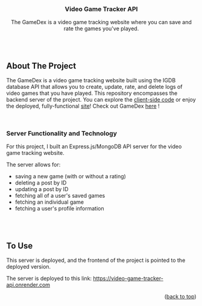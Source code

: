 <a name="readme-top"></a>

<h3 align="center">Video Game Tracker API</h3>


  <p align="center">
    The GameDex is a video game tracking website where you can save and rate the games you've played.
  </p>
</div>

<br>
<br>

## About The Project

The GameDex is a video game tracking website built using the IGDB database API that allows you to create, update, rate, and delete logs of video games that you have played.
This repository encompasses the backend server of the project. You can explore the [client-side code](https://github.com/m-saylor/video-game-tracker-api) or enjoy the deployed, fully-functional [site](https://video-game-tracker-m7cr.vercel.app/)!
Check out GameDex [here](https://video-game-tracker-m7cr.vercel.app/) !

<br>

### Server Functionality and Technology

<p>
  For this project, I built an Express.js/MongoDB API server for the video game tracking website.</p>
  <p>The server allows for:</p>
 <ul>
  <li>saving a new game (with or without a rating)</li>
  <li>deleting a post by ID</li>
  <li>updating a post by ID</li>
  <li>fetching all of a user's saved games</li>
  <li>fetching an individual game</li>
  <li>fetching a user's profile information</li>
 </ul>

<br>
<br>


<!-- GETTING STARTED -->
## To Use

This server is deployed, and the frontend of the project is pointed to the deployed version.

The server is deployed to this link:  https://video-game-tracker-api.onrender.com



<p align="right">(<a href="#readme-top">back to top</a>)</p>



